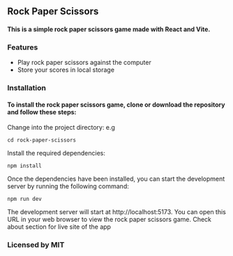 ## Rock Paper Scissors

#### This is a simple rock paper scissors game made with React and Vite.

### Features
* Play rock paper scissors against the computer
* Store your scores in local storage

### Installation
#### To install the rock paper scissors game, clone or download the repository and follow these steps:
Change into the project directory: e.g
```
cd rock-paper-scissors
```
Install the required dependencies:
```
npm install
```
Once the dependencies have been installed, you can start the development server by running the following command:
```
npm run dev
```
The development server will start at http://localhost:5173. You can open this URL in your web browser to view the rock paper scissors game.
Check about section for live site of the app

### Licensed by MIT
